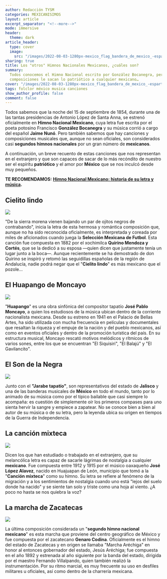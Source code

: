 ```yaml
---
author: Redacción TYSM
categories: MEXICANISIMOS
layout: article
excerpt_separator: "<!--more-->"
mode: immersive
header:
  theme: dark
article_header:
  type: cover
  image:
    src: "/images/2022-08-03-1280px-mexico_flag_bandera_de_mexico_-esparta.jpeg"
sharing: true
title: Los "otros" Himnos Nacionales Mexicanos, ¿cuáles son?
summary:
  Todos conocemos el Himno Nacional escrito por González Bocanegra, pero estas
  composiciones le sacan lo patriótico a cualquier mexicano…
cover: "/images/2022-08-03-1280px-mexico_flag_bandera_de_mexico_-esparta.jpeg"
tags: folclor méxico musica canciones
show_author_profile: false
comment: false
---
```


Todos sabemos que la noche del 15 de septiembre de 1854, durante una de las tantas presidencias de Antonio López de Santa Anna, se estrenó oficialmente en **Himno Nacional Mexicano**, cuya letra fue escrita por el poeta potosino Francisco **González Bocanegra** y su música corrió a cargo del español **Jaime Nunó**. Pero también sabemos que hay canciones y composiciones musicales que, aunque no sean oficiales, son considerados casi **segundos himnos nacionales** por un gran número de **mexicanos**.

A continuación, un breve recuento de estas canciones que nos representan en el extranjero y que son capaces de sacar de lo más recóndito de nuestro ser el espíritu **patriótico** y el amor por **México** que se nos inculcó desde muy pequeños.

**TE RECOMENDAMOS:** [**Himno Nacional Mexicano: historia de su letra y música**](https://blog.tonoysumariachi.com/mexicanisimos/2022/07/26/himno-nacional-mexicano-historia-de-su-letra-y-musica.html)**.**

## Cielito lindo

![](https://upload.wikimedia.org/wikipedia/commons/thumb/7/7c/Cielito_Lindo_Statue_Palacio_Municipal_Tulyehualco.jpg/1024px-Cielito_Lindo_Statue_Palacio_Municipal_Tulyehualco.jpg)

"De la sierra morena vienen bajando un par de ojitos negros de contrabando", inicia la letra de esta hermosa y romántica composición que, aunque no ha sido reconocida oficialmente, es interpretada y coreada por miles de aficionados cuando juega la **Selección Mexicana de Futbol**. Esta canción fue compuesta en 1882 por el xochimilca **Quirino Mendoza y Cortés**, que se la dedicó a su esposa —quien dicen que justamente tenía un lugar junto a la boca—. Aunque recientemente se ha demostrado de don Quirino se inspiró y retomó las seguidillas españolas de la región de Andalucía, nadie podrá negar que el "**Cielito lindo**" es más mexicano que el pozole…

## El Huapango de Moncayo

![](https://upload.wikimedia.org/wikipedia/commons/9/9b/Jose_Pablo_Moncayo_picture.jpg)

"**Huapango**" es una obra sinfónica del compositor tapatío **José Pablo Moncayo**, a quien los estudiosos de la música ubican dentro de la corriente nacionalista mexicana. Desde su estreno en 1941 en el Palacio de Bellas Artes, ha sido utilizada con mucha frecuencia en películas y documentales que resaltan la riqueza y el empuje de la nación y del pueblo mexicanos, así como en eventos oficiales y dentro de la promoción turística del país. En su estructura musical, Moncayo rescató motivos melódicos y rítmicos de varios sones, entre los que se encuentran "El Siquisiri", "El Balajú" y "El Gavilancito".

## El Son de la Negra

![](https://upload.wikimedia.org/wikipedia/commons/thumb/2/26/Amor_Jalisciense.jpg/1024px-Amor_Jalisciense.jpg)

Junto con el **"Jarabe tapatío"**, son representativos del estado de **Jalisco** y una de las banderas musicales de **México** en todo el mundo, tanto por lo animado de su música como por el típico bailable que casi siempre lo acompaña: es cuestión de simplemente oír los primeros compases para uno sienta hervir la sangre y empiece a zapatear. No se conoce bien a bien al autor de su música o de su letra, pero la leyenda ubica su origen en tiempos de la Guerra de Independencia.

## La canción mixteca

![](https://upload.wikimedia.org/wikipedia/commons/thumb/2/25/Canci%C3%B3n_Mixteca%2C_escultura_de_Juan_Velasco_ubicada_en_Quer%C3%A9taro.jpg/576px-Canci%C3%B3n_Mixteca%2C_escultura_de_Juan_Velasco_ubicada_en_Quer%C3%A9taro.jpg)

Dicen los que han estudiado o trabajado en el extranjero, que su melancólica letra es capaz de sacarle lágrimas de nostalgia a cualquier **mexicano**. Fue compuesta entre 1912 y 1915 por el músico oaxaqueño **José López Alavez**, nacido en Huajuapan de León, municipio que tomó a la "**Canción mixteca**" como su himno. Su letra se refiere al fenómeno de la migración y a los sentimientos de nostalgia cuando uno está "lejos del suelo donde ha nacido" y se siente tan solo y triste como una hoja al viento. ¿A poco no hasta se nos quiebra la voz?

## La marcha de Zacatecas

![](https://upload.wikimedia.org/wikipedia/commons/e/ec/Marcha_Arechiga.jpg)

La última composición considerada un "**segundo himno nacional mexicano**" es esta marcha que proviene del centro geográfico de México y fue compuesta por el zacatecano **Genaro Codina**. Oficialmente es el himno del estado de Zacatecas y en origen se llamaba "Marcha Aréchiga" en honor al entonces gobernador del estado, Jesús Aréchiga; fue compuesta en el año 1892 y estrenada al año siguiente por la banda del estado, dirigida por el maestro Fernando Villalpando, quien también realizó la instrumentación. Por su ritmo marcial, es muy frecuente su uso en desfiles militares u oficiales, así como dentro de la charrería mexicana.
